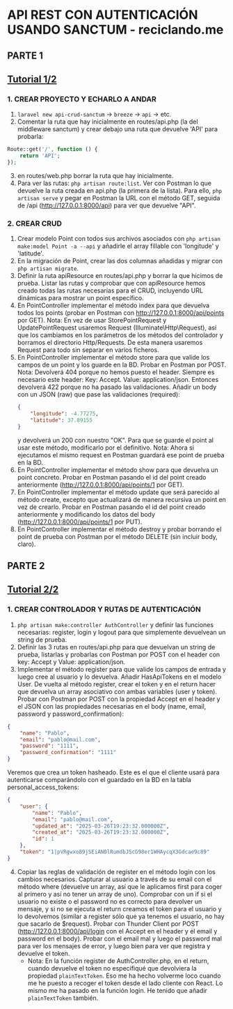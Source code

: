 # API REST CON AUTENTICACIÓN USANDO SANCTUM - reciclando.me

## PARTE 1
[Tutorial 1/2](https://www.youtube.com/watch?v=LmMJB3STuU4)
---
### 1.  CREAR PROYECTO Y ECHARLO A ANDAR
1. `laravel new api-crud-sanctum` -> `breeze` -> `api` -> etc.
2. Comentar la ruta que hay inicialmente en routes/api.php (la del middleware sanctum) y crear debajo una ruta que devuelve 'API' para probarla:
```php
Route::get('/', function () {
    return 'API';
});
```
3. en routes/web.php borrar la ruta que hay inicialmente.
4. Para ver las rutas: `php artisan route:list`. Ver con Postman lo que devuelve la ruta creada en api.php (la primera de la lista). Para ello, `php artisan serve` y pegar en Postman la URL con el método GET, seguida de /api (http://127.0.0.1:8000/api) para ver que devuelve "API".

### 2. CREAR CRUD
1. Crear modelo Point con todos sus archivos asociados con `php artisan make:model Point -a --api` y añadirle el array fillable con 'longitude' y 'latitude'.
2. En la migración de Point, crear las dos columnas añadidas y migrar con `php artisan migrate`.
3. Definir la ruta apiResource en routes/api.php y borrar la que hicimos de prueba. Listar las rutas y comprobar que con apiResource hemos creado todas las rutas necesarias para el CRUD, incluyendo URL dinámicas para mostrar un point específico.
4. En PointController implementar el método index para que devuelva todos los points (probar en Postman con http://127.0.0.1:8000/api/points por GET).
    Nota: En vez de usar StorePointRequest y UpdatePointRequest usaremos Request (Illuminate\Http\Request), así que los cambiamos en los parámetros de los métodos del controlador y borramos el directorio Http/Requests. De esta manera usaremos Request para todo sin separar en varios ficheros.
5. En PointController implementar el método store para que valide los campos de un point y los guarde en la BD. Probar en Postman por POST.
    Nota: Devolverá 404 porque no hemos puesto el header. Siempre es necesario este header: Key: Accept. Value: application/json. Entonces devolverá 422 porque no ha pasado las validaciones. Añadir un body con un JSON (raw) que pase las validaciones (required):
    ```json
    {
        "longitude": -4.77275,
        "latitude": 37.89155
    }
    ```
     y devolverá un 200 con nuestro "OK".
Para que se guarde el point al usar este método, modificarlo por el definitivo.
    Nota: Ahora si ejecutamos el mismo request en Postman guardará ese point de prueba en la BD.
6. En PointController implementar el método show para que devuelva un point concreto. Probar en Postman pasando el id del point creado anteriormente (http://127.0.0.1:8000/api/points/1 por GET).
7. En PointController implementar el método update que será parecido al método create, excepto que actualizará de manera recursiva un point en vez de crearlo. Probar en Postman pasando el id del point creado anteriormente y modificando los datos del body (http://127.0.0.1:8000/api/points/1 por PUT).
8. En PointController implementar el método destroy y probar borrando el point de prueba con Postman por el método DELETE (sin incluir body, claro).

## PARTE 2
[Tutorial 2/2](https://www.youtube.com/watch?v=7pCDK321ckE)
---
### 1. CREAR CONTROLADOR Y RUTAS DE AUTENTICACIÓN
1. `php artisan make:controller AuthController` y definir las funciones necesarias: register, login y logout para que simplemente devuelvean un string de prueba.
2. Definir las 3 rutas en routes/api.php para que devuelvan un string de prueba, listarlas y probarlas con Postman por POST con el header con key: Accept y Value: application/json.
3. Implementar el método register para que valide los campos de entrada y luego cree al usuario y lo devuelva. Añadir HasApiTokens en el modelo User. De vuelta al método register, crear el token y en el return hacer que devuelva un array asociativo con ambas variables (user y token). Probar con Postman por POST con la propiedad Accept en el header y el JSON con las propiedades necesarias en el body (name, email, password y password_confirmation):
```json
{
    "name": "Pablo",
    "email": "pablo@mail.com",
    "password": "1111",
    "password_confirmation": "1111"
}
```
Veremos que crea un token hasheado. Este es el que el cliente usará para autenticarse comparándolo con el guardado en la BD en la tabla personal_access_tokens:
```json
{
    "user": {
        "name": "Pablo",
        "email": "pablo@mail.com",
        "updated_at": "2025-03-26T19:23:32.000000Z",
        "created_at": "2025-03-26T19:23:32.000000Z",
        "id": 1
    },
    "token": "1|pVRgwxo89jSEiAN0lRumdbJScG98er1WHAycqX3Gdcae9c89"
}
```
4. Copiar las reglas de validación de register en el método login con los cambios necesarios. Capturar al usuario a través de su email con el método where (devuelve un array, así que le aplicamos first para coger al primero y así no tener un array de uno). Comprobar con un if si el usuario no existe o el password no es correcto para devolver un mensaje, y si no se ejecuta el return creamos el token para el usuario y lo devolvemos (similar a register sólo que ya tenemos el usuario, no hay que sacarlo de $request). Probar con Thunder Client por POST (http://127.0.0.1:8000/api/login con el Accept en el header y el email y password en el body). Probar con el email mal y luego el password mal para ver los mensajes de error, y luego bien para ver que registra y devuelve el token.
    - Nota: En la función register de AuthController.php, en el return, cuando devuelve el token no especifiqué que devolviera la propiedad `plainTextToken`. Eso me ha hecho volverme loco cuando me he puesto a recoger el token desde el lado cliente con React. Lo mismo me ha pasado en la función login. He tenido que añadir `plainTextToken` también.
